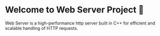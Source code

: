 # Welcome to Web Server Project 🎉

Web Server is a high-performance http server built in C++ for efficient and scalable handling of HTTP requests.
